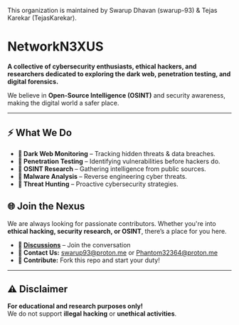 This organization is maintained by Swarup Dhavan (swarup-93) & Tejas Karekar (TejasKarekar).
                       
# NetworkN3XUS  
**A collective of cybersecurity enthusiasts, ethical hackers, and researchers dedicated to exploring the dark web, penetration testing, and digital forensics.**  

We believe in **Open-Source Intelligence (OSINT)** and security awareness, making the digital world a safer place.  

---

## ⚡ What We Do  
- **🔹 Dark Web Monitoring** – Tracking hidden threats & data breaches.  
- **🔹 Penetration Testing** – Identifying vulnerabilities before hackers do.  
- **🔹 OSINT Research** – Gathering intelligence from public sources.  
- **🔹 Malware Analysis** – Reverse engineering cyber threats.  
- **🔹 Threat Hunting** – Proactive cybersecurity strategies.  


## 🌐 Join the Nexus  
We are always looking for passionate contributors. Whether you're into **ethical hacking, security research, or OSINT**, there’s a place for you here.  

- **🔗 [Discussions](https://github.com/NetworkN3XUS/.github/discussions/1)** – Join the conversation  
- **📧 Contact Us:** [swarup93@proton.me](mailto:swarup93@proton.me) or [Phantom32364@proton.me](mailto:Phantom32364@proton.me)
- **🚀 Contribute:** Fork this repo and start your duty!  

---

## ⚠️ Disclaimer  
**For educational and research purposes only!**  
We do not support **illegal hacking** or **unethical activities**.  
